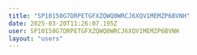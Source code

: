 ```yaml
---
title: "SP10150G7DRPETGFXZQWQ0WRCJ6XQV1MEMZP6BVNH"
date: 2025-03-20T11:26:07.195Z
user: SP10150G7DRPETGFXZQWQ0WRCJ6XQV1MEMZP6BVNH
layout: "users"
---
```

    